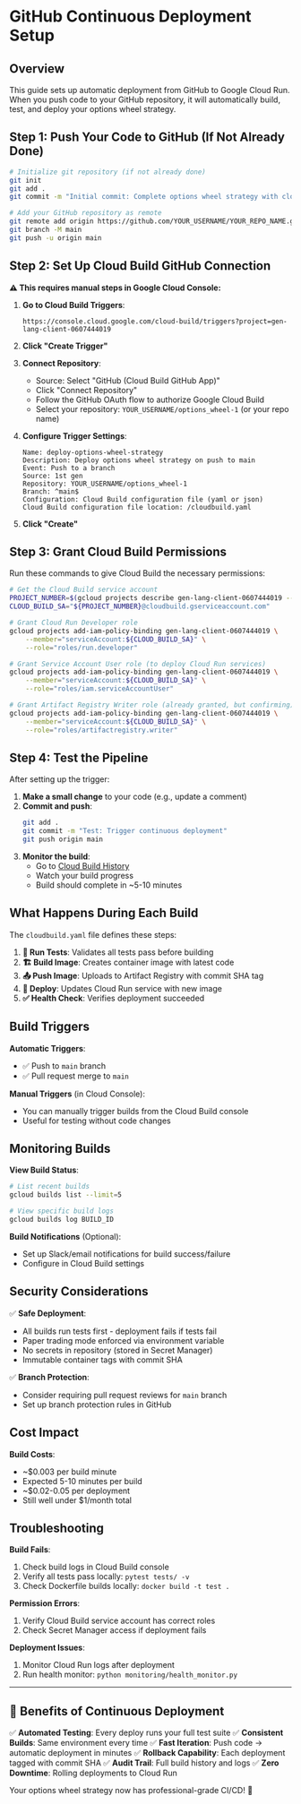 # GitHub Continuous Deployment Setup

## Overview
This guide sets up automatic deployment from GitHub to Google Cloud Run. When you push code to your GitHub repository, it will automatically build, test, and deploy your options wheel strategy.

## Step 1: Push Your Code to GitHub (If Not Already Done)

```bash
# Initialize git repository (if not already done)
git init
git add .
git commit -m "Initial commit: Complete options wheel strategy with cloud deployment"

# Add your GitHub repository as remote
git remote add origin https://github.com/YOUR_USERNAME/YOUR_REPO_NAME.git
git branch -M main
git push -u origin main
```

## Step 2: Set Up Cloud Build GitHub Connection

**⚠️ This requires manual steps in Google Cloud Console:**

1. **Go to Cloud Build Triggers**:
   ```
   https://console.cloud.google.com/cloud-build/triggers?project=gen-lang-client-0607444019
   ```

2. **Click "Create Trigger"**

3. **Connect Repository**:
   - Source: Select "GitHub (Cloud Build GitHub App)"
   - Click "Connect Repository"
   - Follow the GitHub OAuth flow to authorize Google Cloud Build
   - Select your repository: `YOUR_USERNAME/options_wheel-1` (or your repo name)

4. **Configure Trigger Settings**:
   ```
   Name: deploy-options-wheel-strategy
   Description: Deploy options wheel strategy on push to main
   Event: Push to a branch
   Source: 1st gen
   Repository: YOUR_USERNAME/options_wheel-1
   Branch: ^main$
   Configuration: Cloud Build configuration file (yaml or json)
   Cloud Build configuration file location: /cloudbuild.yaml
   ```

5. **Click "Create"**

## Step 3: Grant Cloud Build Permissions

Run these commands to give Cloud Build the necessary permissions:

```bash
# Get the Cloud Build service account
PROJECT_NUMBER=$(gcloud projects describe gen-lang-client-0607444019 --format="value(projectNumber)")
CLOUD_BUILD_SA="${PROJECT_NUMBER}@cloudbuild.gserviceaccount.com"

# Grant Cloud Run Developer role
gcloud projects add-iam-policy-binding gen-lang-client-0607444019 \
    --member="serviceAccount:${CLOUD_BUILD_SA}" \
    --role="roles/run.developer"

# Grant Service Account User role (to deploy Cloud Run services)
gcloud projects add-iam-policy-binding gen-lang-client-0607444019 \
    --member="serviceAccount:${CLOUD_BUILD_SA}" \
    --role="roles/iam.serviceAccountUser"

# Grant Artifact Registry Writer role (already granted, but confirming)
gcloud projects add-iam-policy-binding gen-lang-client-0607444019 \
    --member="serviceAccount:${CLOUD_BUILD_SA}" \
    --role="roles/artifactregistry.writer"
```

## Step 4: Test the Pipeline

After setting up the trigger:

1. **Make a small change** to your code (e.g., update a comment)
2. **Commit and push**:
   ```bash
   git add .
   git commit -m "Test: Trigger continuous deployment"
   git push origin main
   ```
3. **Monitor the build**:
   - Go to [Cloud Build History](https://console.cloud.google.com/cloud-build/builds?project=gen-lang-client-0607444019)
   - Watch your build progress
   - Build should complete in ~5-10 minutes

## What Happens During Each Build

The `cloudbuild.yaml` file defines these steps:

1. **🧪 Run Tests**: Validates all tests pass before building
2. **🏗️ Build Image**: Creates container image with latest code
3. **📤 Push Image**: Uploads to Artifact Registry with commit SHA tag
4. **🚀 Deploy**: Updates Cloud Run service with new image
5. **✅ Health Check**: Verifies deployment succeeded

## Build Triggers

**Automatic Triggers**:
- ✅ Push to `main` branch
- ✅ Pull request merge to `main`

**Manual Triggers** (in Cloud Console):
- You can manually trigger builds from the Cloud Build console
- Useful for testing without code changes

## Monitoring Builds

**View Build Status**:
```bash
# List recent builds
gcloud builds list --limit=5

# View specific build logs
gcloud builds log BUILD_ID
```

**Build Notifications** (Optional):
- Set up Slack/email notifications for build success/failure
- Configure in Cloud Build settings

## Security Considerations

✅ **Safe Deployment**:
- All builds run tests first - deployment fails if tests fail
- Paper trading mode enforced via environment variable
- No secrets in repository (stored in Secret Manager)
- Immutable container tags with commit SHA

✅ **Branch Protection**:
- Consider requiring pull request reviews for `main` branch
- Set up branch protection rules in GitHub

## Cost Impact

**Build Costs**:
- ~$0.003 per build minute
- Expected 5-10 minutes per build
- ~$0.02-0.05 per deployment
- Still well under $1/month total

## Troubleshooting

**Build Fails**:
1. Check build logs in Cloud Build console
2. Verify all tests pass locally: `pytest tests/ -v`
3. Check Dockerfile builds locally: `docker build -t test .`

**Permission Errors**:
1. Verify Cloud Build service account has correct roles
2. Check Secret Manager access if deployment fails

**Deployment Issues**:
1. Monitor Cloud Run logs after deployment
2. Run health monitor: `python monitoring/health_monitor.py`

---

## 🎉 Benefits of Continuous Deployment

✅ **Automated Testing**: Every deploy runs your full test suite
✅ **Consistent Builds**: Same environment every time
✅ **Fast Iteration**: Push code → automatic deployment in minutes
✅ **Rollback Capability**: Each deployment tagged with commit SHA
✅ **Audit Trail**: Full build history and logs
✅ **Zero Downtime**: Rolling deployments to Cloud Run

Your options wheel strategy now has professional-grade CI/CD! 🚀